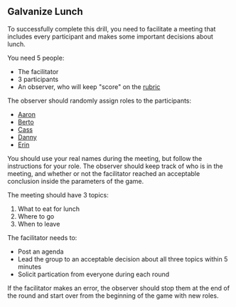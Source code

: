 ## Galvanize Lunch

To successfully complete this drill, you need to facilitate a meeting that includes every participant and makes some important decisions about lunch. 

You need 5 people:

* The facilitator
* 3 participants
* An observer, who will keep "score" on the [rubric](rubric.md)

The observer should randomly assign roles to the participants:

* [Aaron](aaron.md)
* [Berto](berto.md)
* [Cass](cass.md)
* [Danny](danny.md)
* [Erin](erin.md)

You should use your real names during the meeting, but follow the instructions for your role. The observer should keep track of who is in the meeting, and whether or not the facilitator reached an acceptable conclusion inside the parameters of the game.

The meeting should have 3 topics:

1. What to eat for lunch
2. Where to go
3. When to leave

The facilitator needs to:

* Post an agenda
* Lead the group to an acceptable decision about all three topics within 5 minutes
* Solicit partication from everyone during each round

If the facilitator makes an error, the observer should stop them at the end of the round and start over from the beginning of the game with new roles.
